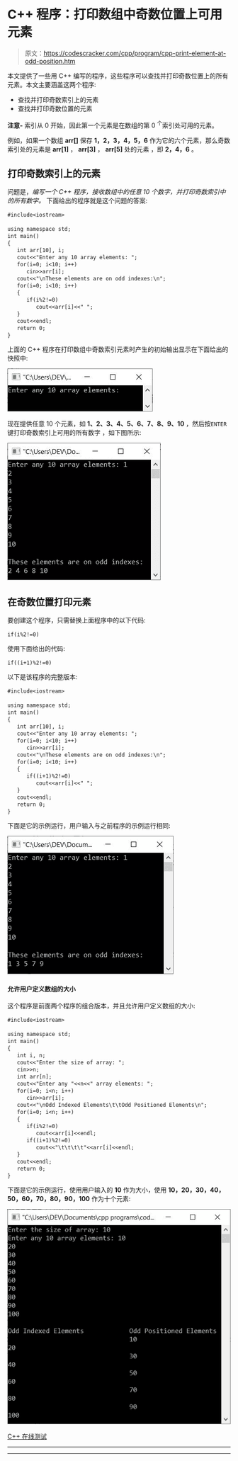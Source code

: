 # C++ 程序：打印数组中奇数位置上可用元素

> 原文：<https://codescracker.com/cpp/program/cpp-print-element-at-odd-position.htm>

本文提供了一些用 C++ 编写的程序，这些程序可以查找并打印奇数位置上的所有元素。本文主要涵盖这两个程序:

*   查找并打印奇数索引上的元素
*   查找并打印奇数位置的元素

**注意-** 索引从 0 开始，因此第一个元素是在数组的第 0 <sup>个</sup>索引处可用的元素。

例如，如果一个数组 **arr[]** 保存 **1，2，3，4，5，6** 作为它的六个元素，那么奇数索引处的元素是 **arr[1]** ， **arr[3]** ， **arr[5]** 处的元素 ，即 **2，4，6** 。

## 打印奇数索引上的元素

问题是，*编写一个 C++ 程序，接收数组中的任意 10 个数字，并打印奇数索引中的所有数字。* 下面给出的程序就是这个问题的答案:

```
#include<iostream>

using namespace std;
int main()
{
   int arr[10], i;
   cout<<"Enter any 10 array elements: ";
   for(i=0; i<10; i++)
      cin>>arr[i];
   cout<<"\nThese elements are on odd indexes:\n";
   for(i=0; i<10; i++)
   {
      if(i%2!=0)
         cout<<arr[i]<<" ";
   }
   cout<<endl;
   return 0;
}
```

上面的 C++ 程序在打印数组中奇数索引元素时产生的初始输出显示在下面给出的快照中:

![c++ program print odd indexed elements](img/d076631f8568da497b0f7724472e4d56.png)

现在提供任意 10 个元素，如 **1、2、3、4、5、6、7、8、9、10** ，然后按`ENTER`键打印奇数索引上可用的所有数字 ，如下图所示:

![print elements on odd index c++](img/0b4ad949e755106730bd7ed4884caaa6.png)

## 在奇数位置打印元素

要创建这个程序，只需替换上面程序中的以下代码:

```
if(i%2!=0)
```

使用下面给出的代码:

```
if((i+1)%2!=0)
```

以下是该程序的完整版本:

```
#include<iostream>

using namespace std;
int main()
{
   int arr[10], i;
   cout<<"Enter any 10 array elements: ";
   for(i=0; i<10; i++)
      cin>>arr[i];
   cout<<"\nThese elements are on odd indexes:\n";
   for(i=0; i<10; i++)
   {
      if((i+1)%2!=0)
         cout<<arr[i]<<" ";
   }
   cout<<endl;
   return 0;
}
```

下面是它的示例运行，用户输入与之前程序的示例运行相同:

![print element on odd position c++ program](img/dcb81883b206cae1c1f8fc88d2bc4ebc.png)

#### 允许用户定义数组的大小

这个程序是前面两个程序的组合版本，并且允许用户定义数组的大小:

```
#include<iostream>

using namespace std;
int main()
{
   int i, n;
   cout<<"Enter the size of array: ";
   cin>>n;
   int arr[n];
   cout<<"Enter any "<<n<<" array elements: ";
   for(i=0; i<n; i++)
      cin>>arr[i];
   cout<<"\nOdd Indexed Elements\t\tOdd Positioned Elements\n";
   for(i=0; i<n; i++)
   {
      if(i%2!=0)
         cout<<arr[i]<<endl;
      if((i+1)%2!=0)
         cout<<"\t\t\t\t"<<arr[i]<<endl;
   }
   cout<<endl;
   return 0;
}
```

下面是它的示例运行，使用用户输入的 **10** 作为大小，使用 **10，20，30，40，50，60，70，80，90，100** 作为十个元素:

![print odd positioned elements in array c++](img/3ff39813342012085079281b120fe848.png)

[C++ 在线测试](/exam/showtest.php?subid=3)

* * *

* * *